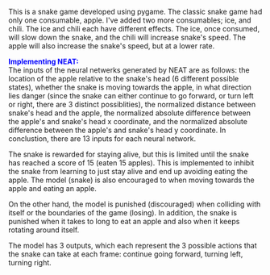 This is a snake game developed using pygame. The classic snake game had only one consumable, apple. I've added two more consumables; ice, and chili.
The ice and chili each have different effects. The ice, once consumed, will slow down the snake, and the chili will increase snake's speed.
The apple will also increase the snake's speed, but at a lower rate.  

<span style="color:blue">**Implementing NEAT:**</span>  
The inputs of the neural netwerks generated by NEAT are as follows: the location of the apple relative to the snake's head (6 different possible states), whether the snake is moving towards the apple, in what direction lies danger (since the snake can either continue to go forward, or turn left or right, there are 3 distinct possiblities), the normalized distance between snake's head and the apple, the normalized absolute difference between the apple's and snake's head x coordinate, and the normalized absolute difference between the apple's and snake's head y coordinate. In conclustion, there are 13 inputs for each neural network.  

The snake is rewarded for staying alive, but this is limited until the snake has reached a score of 15 (eaten 15 apples). This is implemented to inhibit the snake from learning to just stay alive and end up avoiding eating the apple. The model (snake) is also encouraged to when moving towards the apple and eating an apple.  

On the other hand, the model is punished (discouraged) when colliding with itself or the boundaries of the game (losing). In addition, the snake is punished when it takes to long to eat an apple and also when it keeps rotating around itself.  

The model has 3 outputs, which each represent the 3 possible actions that the snake can take at each frame: continue going forward, turning left, turning right.
